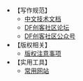 <!-- docs/_sidebar.md -->
- 【写作规范】
    - [中文技术文档](zh-cn/写作规范/README)
    - [DF创客社区论坛](zh-cn/写作规范/DF创客社区论坛)
    - [DF创客社区公众号](zh-cn/写作规范/公众号)
- 【版权相关】
    - [版权注意事项](zh-cn/credit)
- 【实用工具】
    - [常用网站](zh-cn/实用工具/常用网站)
